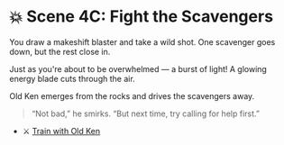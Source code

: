 
# 💥 Scene 4C: Fight the Scavengers

You draw a makeshift blaster and take a wild shot. One scavenger goes down, but the rest close in.

Just as you're about to be overwhelmed — a burst of light! A glowing energy blade cuts through the air.

Old Ken emerges from the rocks and drives the scavengers away.

> “Not bad,” he smirks. “But next time, try calling for help first.”

- ⚔️ [Train with Old Ken](../space-battles/scene4A.md)
